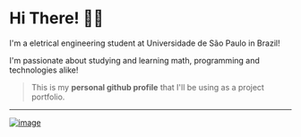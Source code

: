 # Hi There! 👋🏾

I'm a eletrical engineering student at Universidade de São Paulo in Brazil!

I'm passionate about studying and learning math, programming and technologies alike!

> This is my **personal github profile** that I'll be using as a project portfolio.

---
[![image](https://img.shields.io/badge/Gmail-D14836?style=for-the-badge&logo=gmail&logoColor=white)](mailto:paulocampos.dev@outlook.com)
